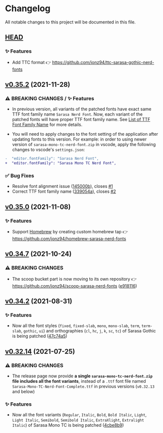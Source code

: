 # Changelog

All notable changes to this project will be documented in this file.

## [HEAD](https://github.com/jonz94/Sarasa-Gothic-Nerd-Fonts/compare/v0.35.2...HEAD)

### ✨ Features

- Add TTC format 👉 https://github.com/jonz94/ttc-sarasa-gothic-nerd-fonts

## [v0.35.2](https://github.com/jonz94/Sarasa-Gothic-Nerd-Fonts/compare/v0.35.1...v0.35.2) (2021-11-28)

### ⚠ BREAKING CHANGES / ✨ Features

- In previous version, all variants of the patched fonts have exact same TTF font family name `Sarasa Nerd Font`. Now, each variant of the patched fonts will have proper TTF font family name. See [List of TTF Font Family Name](docs/ttf-font-family-name.md) for more details.

- You will need to apply changes to the font setting of the application after updating fonts to this version. For example: in order to using newer version of `sarasa-mono-tc-nerd-font.zip` in vscode, apply the following changes to vscode's `settings.json`:

```diff
-  "editor.fontFamily": "Sarasa Nerd Font",
+  "editor.fontFamily": "Sarasa Mono TC Nerd Font",
```

### ✅ Bug Fixes

- Resolve font alignment issue ([145000b](https://github.com/jonz94/Sarasa-Gothic-Nerd-Fonts/commit/145000bf0a64ae0bf17b99e483fb40e414ef6cad)), closes [#1](https://github.com/jonz94/Sarasa-Gothic-Nerd-Fonts/issues/1)
- Correct TTF font family name ([339054a](https://github.com/jonz94/Sarasa-Gothic-Nerd-Fonts/commit/339054a9d8c3a70d61abbe60f857031ade8cfee4)), closes [#2](https://github.com/jonz94/Sarasa-Gothic-Nerd-Fonts/issues/2)

## [v0.35.0](https://github.com/jonz94/Sarasa-Gothic-Nerd-Fonts/compare/v0.34.7...v0.35.0) (2021-11-08)

### ✨ Features

- Support [Homebrew](https://brew.sh) by creating custom homebrew tap 👉 https://github.com/jonz94/homebrew-sarasa-nerd-fonts

## [v0.34.7](https://github.com/jonz94/Sarasa-Gothic-Nerd-Fonts/compare/v0.34.6...v0.34.7) (2021-10-24)

### ⚠ BREAKING CHANGES

- The scoop bucket part is now moving to its own repository 👉 https://github.com/jonz94/scoop-sarasa-nerd-fonts ([e918116](https://github.com/jonz94/Sarasa-Gothic-Nerd-Fonts/commit/e9181166332ef7d858aff69577f5c5c7bb52441c))

## [v0.34.2](https://github.com/jonz94/Sarasa-Gothic-Nerd-Fonts/compare/v0.34.1...v0.34.2) (2021-08-31)

### ✨ Features

- Now all the font styles (`fixed`, `fixed-slab`, `mono`, `mono-slab`, `term`, `term-slab`, `gothic`, `ui`) and orthographies (`cl`, `hc`, `j`, `k`, `sc`, `tc`) of Sarasa Gothic is being patched ([47c74a5](https://github.com/jonz94/Sarasa-Gothic-Nerd-Fonts/commit/47c74a580cbb332b81104f8db6b4c44729b6d125))

## [v0.32.14](https://github.com/jonz94/Sarasa-Gothic-Nerd-Fonts/compare/v0.32.13...v0.32.14) (2021-07-25)

### ⚠ BREAKING CHANGES

- The release page now provide **a single `sarasa-mono-tc-nerd-font.zip` file includes all the font variants**, instead of a `.ttf` font file named `Sarasa-Mono-TC-Nerd-Font-Complete.ttf` in previous versions (`v0.32.13` and below)

### ✨ Features

- Now all the font variants (`Regular`, `Italic`, `Bold`, `Bold Italic`, `Light`, `Light Italic`, `Semibold`, `Semibold Italic`, `ExtraXlight`, `Extralight Italic`) of Sarasa Mono TC is being patched ([4cbe8b9](https://github.com/jonz94/Sarasa-Gothic-Nerd-Fonts/commit/4cbe8b964e618d559adcf6e9eaac9d6c0432a828))
